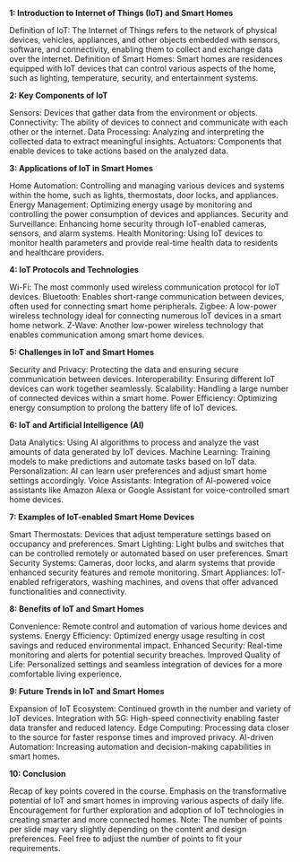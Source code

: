 **1: Introduction to Internet of Things (IoT) and Smart Homes**

Definition of IoT: The Internet of Things refers to the network of physical devices, vehicles, appliances, and other objects embedded with sensors, software, and connectivity, enabling them to collect and exchange data over the internet.
Definition of Smart Homes: Smart homes are residences equipped with IoT devices that can control various aspects of the home, such as lighting, temperature, security, and entertainment systems.

**2: Key Components of IoT**

Sensors: Devices that gather data from the environment or objects.
Connectivity: The ability of devices to connect and communicate with each other or the internet.
Data Processing: Analyzing and interpreting the collected data to extract meaningful insights.
Actuators: Components that enable devices to take actions based on the analyzed data.

**3: Applications of IoT in Smart Homes**

Home Automation: Controlling and managing various devices and systems within the home, such as lights, thermostats, door locks, and appliances.
Energy Management: Optimizing energy usage by monitoring and controlling the power consumption of devices and appliances.
Security and Surveillance: Enhancing home security through IoT-enabled cameras, sensors, and alarm systems.
Health Monitoring: Using IoT devices to monitor health parameters and provide real-time health data to residents and healthcare providers.

**4: IoT Protocols and Technologies**

Wi-Fi: The most commonly used wireless communication protocol for IoT devices.
Bluetooth: Enables short-range communication between devices, often used for connecting smart home peripherals.
Zigbee: A low-power wireless technology ideal for connecting numerous IoT devices in a smart home network.
Z-Wave: Another low-power wireless technology that enables communication among smart home devices.

**5: Challenges in IoT and Smart Homes**

Security and Privacy: Protecting the data and ensuring secure communication between devices.
Interoperability: Ensuring different IoT devices can work together seamlessly.
Scalability: Handling a large number of connected devices within a smart home.
Power Efficiency: Optimizing energy consumption to prolong the battery life of IoT devices.

**6: IoT and Artificial Intelligence (AI)**

Data Analytics: Using AI algorithms to process and analyze the vast amounts of data generated by IoT devices.
Machine Learning: Training models to make predictions and automate tasks based on IoT data.
Personalization: AI can learn user preferences and adjust smart home settings accordingly.
Voice Assistants: Integration of AI-powered voice assistants like Amazon Alexa or Google Assistant for voice-controlled smart home devices.

**7: Examples of IoT-enabled Smart Home Devices**

Smart Thermostats: Devices that adjust temperature settings based on occupancy and preferences.
Smart Lighting: Light bulbs and switches that can be controlled remotely or automated based on user preferences.
Smart Security Systems: Cameras, door locks, and alarm systems that provide enhanced security features and remote monitoring.
Smart Appliances: IoT-enabled refrigerators, washing machines, and ovens that offer advanced functionalities and connectivity.

**8: Benefits of IoT and Smart Homes**

Convenience: Remote control and automation of various home devices and systems.
Energy Efficiency: Optimized energy usage resulting in cost savings and reduced environmental impact.
Enhanced Security: Real-time monitoring and alerts for potential security breaches.
Improved Quality of Life: Personalized settings and seamless integration of devices for a more comfortable living experience.

**9: Future Trends in IoT and Smart Homes**

Expansion of IoT Ecosystem: Continued growth in the number and variety of IoT devices.
Integration with 5G: High-speed connectivity enabling faster data transfer and reduced latency.
Edge Computing: Processing data closer to the source for faster response times and improved privacy.
AI-driven Automation: Increasing automation and decision-making capabilities in smart homes.

**10: Conclusion**

Recap of key points covered in the course.
Emphasis on the transformative potential of IoT and smart homes in improving various aspects of daily life.
Encouragement for further exploration and adoption of IoT technologies in creating smarter and more connected homes.
Note: The number of points per slide may vary slightly depending on the content and design preferences. Feel free to adjust the number of points to fit your requirements.
